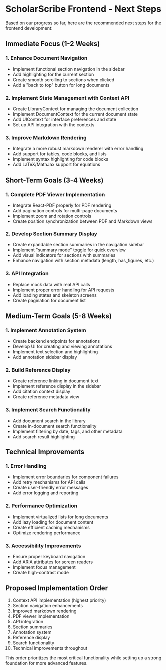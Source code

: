 # ScholarScribe Frontend - Next Steps

Based on our progress so far, here are the recommended next steps for the frontend development:

## Immediate Focus (1-2 Weeks)

### 1. Enhance Document Navigation
- Implement functional section navigation in the sidebar
- Add highlighting for the current section
- Create smooth scrolling to sections when clicked
- Add a "back to top" button for long documents

### 2. Implement State Management with Context API
- Create LibraryContext for managing the document collection
- Implement DocumentContext for the current document state
- Add UIContext for interface preferences and state
- Set up API integration with the contexts

### 3. Improve Markdown Rendering
- Integrate a more robust markdown renderer with error handling
- Add support for tables, code blocks, and lists
- Implement syntax highlighting for code blocks
- Add LaTeX/MathJax support for equations

## Short-Term Goals (3-4 Weeks)

### 1. Complete PDF Viewer Implementation
- Integrate React-PDF properly for PDF rendering
- Add pagination controls for multi-page documents
- Implement zoom and rotation controls
- Create position synchronization between PDF and Markdown views

### 2. Develop Section Summary Display
- Create expandable section summaries in the navigation sidebar
- Implement "summary mode" toggle for quick overview
- Add visual indicators for sections with summaries
- Enhance navigation with section metadata (length, has_figures, etc.)

### 3. API Integration
- Replace mock data with real API calls
- Implement proper error handling for API requests
- Add loading states and skeleton screens
- Create pagination for document list

## Medium-Term Goals (5-8 Weeks)

### 1. Implement Annotation System
- Create backend endpoints for annotations
- Develop UI for creating and viewing annotations
- Implement text selection and highlighting
- Add annotation sidebar display

### 2. Build Reference Display
- Create reference linking in document text
- Implement reference display in the sidebar
- Add citation context display
- Create reference metadata view

### 3. Implement Search Functionality
- Add document search in the library
- Create in-document search functionality
- Implement filtering by date, tags, and other metadata
- Add search result highlighting

## Technical Improvements

### 1. Error Handling
- Implement error boundaries for component failures
- Add retry mechanisms for API calls
- Create user-friendly error messages
- Add error logging and reporting

### 2. Performance Optimization
- Implement virtualized lists for long documents
- Add lazy loading for document content
- Create efficient caching mechanisms
- Optimize rendering performance

### 3. Accessibility Improvements
- Ensure proper keyboard navigation
- Add ARIA attributes for screen readers
- Implement focus management
- Create high-contrast mode

## Proposed Implementation Order

1. Context API implementation (highest priority)
2. Section navigation enhancements
3. Improved markdown rendering
4. PDF viewer implementation
5. API integration
6. Section summaries
7. Annotation system
8. Reference display
9. Search functionality
10. Technical improvements throughout

This order prioritizes the most critical functionality while setting up a strong foundation for more advanced features.